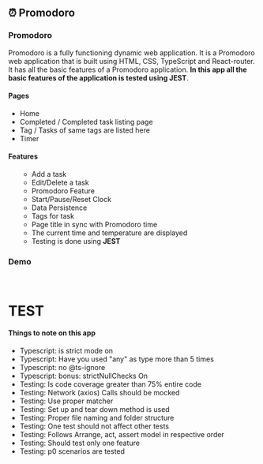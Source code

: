 

## ⏰ Promodoro




<h3>Promodoro</h3> 
<div>Promodoro is a fully functioning dynamic web application. It is a Promodoro web application that is built using HTML, CSS, TypeScript and React-router. It has all the basic features of a Promodoro application. <strong>In this app all the basic features of the application is tested using JEST</strong>.</div>




<h4>Pages</h4>
<ul>
  <li>Home</li>
  <li>Completed / Completed task listing page</li>
  <li>Tag / Tasks of same tags are listed here</li>
  <li>Timer</li>
</ul>
<h4>Features</h4>
<ul>
  <ul>
<li>Add a task</li>
<li>Edit/Delete a task</li>
<li>Promodoro Feature</li>
<li>Start/Pause/Reset Clock</li>
<li>Data Persistence</li>
<li>Tags for task</li>
<li>Page title in sync with Promodoro time</li>
<li>The current time and temperature are displayed</li>
<li>Testing is done using <b>JEST</b></li>
</ul>
  
  
  
</ul>

<h3>Demo</h3> 





<br/>
<h1>TEST</h1>
<h4>Things to note on this app </h4>
<ul>
<li>Typescript: is strict mode on </li>

<li>Typescript: Have you used "any" as type more than 5 times </li>

<li>Typescript: no @ts-ignore </li>

<li>Typescript: bonus: strictNullChecks On </li>

<li>Testing: Is code coverage greater than 75% entire code</li>

<li>Testing: Network (axios) Calls should be mocked </li>

<li>Testing: Use proper matcher </li>

<li>Testing: Set up and tear down method is used </li>

<li>Testing: Proper file naming and folder structure </li>

<li>Testing: One test should not affect other tests </li>

<li>Testing: Follows Arrange, act, assert model in respective order </li>

<li>Testing: Should test only one feature </li>

<li>Testing: p0 scenarios are tested </li>
</ul>
<br/>








